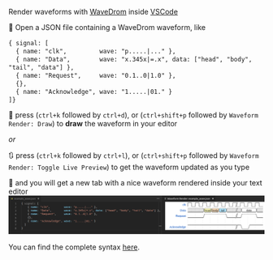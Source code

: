 Render waveforms with [WaveDrom](https://github.com/wavedrom/wavedrom) inside [VSCode](https://code.visualstudio.com/)


:page_with_curl: Open a JSON file containing a WaveDrom waveform, like
```
{ signal: [
  { name: "clk",         wave: "p.....|..." },
  { name: "Data",        wave: "x.345x|=.x", data: ["head", "body", "tail", "data"] },
  { name: "Request",     wave: "0.1..0|1.0" },
  {},
  { name: "Acknowledge", wave: "1.....|01." }
]}
```

:musical_keyboard: press (`ctrl+k` followed by `ctrl+d`), or (`ctrl+shift+p` followed by `Waveform Render: Draw`) to **draw** the waveform in your editor

*or*

:arrows_clockwise: press (`ctrl+k` followed by `ctrl+l`), or (`ctrl+shift+p` followed by `Waveform Render: Toggle Live Preview`) to get the waveform updated as you type

:rainbow: and you will get a new tab with a nice waveform rendered inside your text editor
![waveform render vscode example](/media/demo_0.png)

You can find the complete syntax [here](https://github.com/wavedrom/schema/blob/master/WaveJSON.md).
